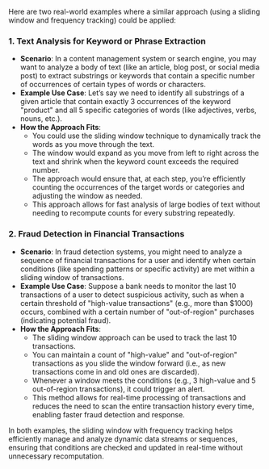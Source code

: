 Here are two real-world examples where a similar approach (using a sliding window and frequency tracking) could be applied:

### 1. **Text Analysis for Keyword or Phrase Extraction**
   - **Scenario**: In a content management system or search engine, you may want to analyze a body of text (like an article, blog post, or social media post) to extract substrings or keywords that contain a specific number of occurrences of certain types of words or characters.
   - **Example Use Case**: Let’s say we need to identify all substrings of a given article that contain exactly 3 occurrences of the keyword "product" and all 5 specific categories of words (like adjectives, verbs, nouns, etc.).
   - **How the Approach Fits**: 
     - You could use the sliding window technique to dynamically track the words as you move through the text.
     - The window would expand as you move from left to right across the text and shrink when the keyword count exceeds the required number.
     - The approach would ensure that, at each step, you’re efficiently counting the occurrences of the target words or categories and adjusting the window as needed.
     - This approach allows for fast analysis of large bodies of text without needing to recompute counts for every substring repeatedly.

### 2. **Fraud Detection in Financial Transactions**
   - **Scenario**: In fraud detection systems, you might need to analyze a sequence of financial transactions for a user and identify when certain conditions (like spending patterns or specific activity) are met within a sliding window of transactions.
   - **Example Use Case**: Suppose a bank needs to monitor the last 10 transactions of a user to detect suspicious activity, such as when a certain threshold of "high-value transactions" (e.g., more than $1000) occurs, combined with a certain number of "out-of-region" purchases (indicating potential fraud).
   - **How the Approach Fits**:
     - The sliding window approach can be used to track the last 10 transactions.
     - You can maintain a count of "high-value" and "out-of-region" transactions as you slide the window forward (i.e., as new transactions come in and old ones are discarded).
     - Whenever a window meets the conditions (e.g., 3 high-value and 5 out-of-region transactions), it could trigger an alert.
     - This method allows for real-time processing of transactions and reduces the need to scan the entire transaction history every time, enabling faster fraud detection and response.

In both examples, the sliding window with frequency tracking helps efficiently manage and analyze dynamic data streams or sequences, ensuring that conditions are checked and updated in real-time without unnecessary recomputation.
